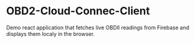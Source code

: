 # OBD2-Cloud-Connec-Client
Demo react application that fetches live OBDII readings from Firebase and displays them localy in the browser.
